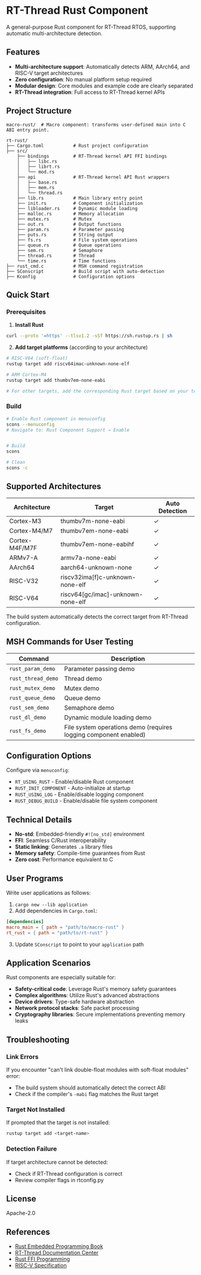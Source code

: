 # RT-Thread Rust Component

A general-purpose Rust component for RT-Thread RTOS, supporting automatic multi-architecture detection.

## Features

- **Multi-architecture support**: Automatically detects ARM, AArch64, and RISC-V target architectures
- **Zero configuration**: No manual platform setup required
- **Modular design**: Core modules and example code are clearly separated
- **RT-Thread integration**: Full access to RT-Thread kernel APIs

## Project Structure

```
macro-rust/  # Macro component: transforms user-defined main into C ABI entry point.
                        
rt-rust/
├── Cargo.toml           # Rust project configuration
├── src/
    ├── bindings         # RT-Thread kernel API FFI bindings
    │   ├── libc.rs
    │   ├── librt.rs
    │   └── mod.rs
    ├── api              # RT-Thread kernel API Rust wrappers
    │   ├── base.rs
    │   ├── mem.rs
    │   └── thread.rs
    ├── lib.rs           # Main library entry point
    ├── init.rs          # Component initialization
    ├── libloader.rs     # Dynamic module loading
    ├── malloc.rs        # Memory allocation
    ├── mutex.rs         # Mutex
    ├── out.rs           # Output functions
    ├── param.rs         # Parameter passing
    ├── puts.rs          # String output
    ├── fs.rs            # File system operations
    ├── queue.rs         # Queue operations
    ├── sem.rs           # Semaphore
    ├── thread.rs        # Thread
    └── time.rs          # Time functions
├── rust_cmd.c           # MSH command registration
├── SConscript           # Build script with auto-detection
├── Kconfig              # Configuration options
```

## Quick Start

### Prerequisites

1. **Install Rust**
```bash
curl --proto '=https' --tlsv1.2 -sSf https://sh.rustup.rs | sh
```

2. **Add target platforms** (according to your architecture)
```bash
# RISC-V64 (soft-float)
rustup target add riscv64imac-unknown-none-elf

# ARM Cortex-M4
rustup target add thumbv7em-none-eabi

# For other targets, add the corresponding Rust target based on your toolchain/ABI
```

### Build

```bash
# Enable Rust component in menuconfig
scons --menuconfig
# Navigate to: Rust Component Support → Enable


# Build
scons

# Clean
scons -c
```

## Supported Architectures

| Architecture | Target | Auto Detection |
|--------------|--------|---------------|
| Cortex-M3    | thumbv7m-none-eabi | ✓ |
| Cortex-M4/M7 | thumbv7em-none-eabi | ✓ |
| Cortex-M4F/M7F | thumbv7em-none-eabihf | ✓ |
| ARMv7-A      | armv7a-none-eabi | ✓ |
| AArch64      | aarch64-unknown-none | ✓ |
| RISC-V32     | riscv32ima[f]c-unknown-none-elf | ✓ |
| RISC-V64     | riscv64[gc/imac]-unknown-none-elf | ✓ |

The build system automatically detects the correct target from RT-Thread configuration.

## MSH Commands for User Testing

| Command | Description |
|---------|-------------|
| `rust_param_demo` | Parameter passing demo |
| `rust_thread_demo` | Thread demo |
| `rust_mutex_demo` | Mutex demo |
| `rust_queue_demo` | Queue demo |
| `rust_sem_demo` | Semaphore demo |
| `rust_dl_demo` | Dynamic module loading demo |
| `rust_fs_demo` | File system operations demo (requires logging component enabled) |

## Configuration Options

Configure via `menuconfig`:

- `RT_USING_RUST` - Enable/disable Rust component
- `RUST_INIT_COMPONENT` - Auto-initialize at startup
- `RUST_USING_LOG` - Enable/disable logging component
- `RUST_DEBUG_BUILD` - Enable/disable file system component

## Technical Details

- **No-std**: Embedded-friendly `#![no_std]` environment
- **FFI**: Seamless C/Rust interoperability
- **Static linking**: Generates `.a` library files
- **Memory safety**: Compile-time guarantees from Rust
- **Zero cost**: Performance equivalent to C

## User Programs

Write user applications as follows:

1. `cargo new --lib application`
2. Add dependencies in `Cargo.toml`:

```toml
[dependencies]
macro_main = { path = "path/to/macro-rust" }
rt_rust = { path = "path/to/rt-rust" }
```

3. Update `SConscript` to point to your `application` path

## Application Scenarios

Rust components are especially suitable for:

- **Safety-critical code**: Leverage Rust's memory safety guarantees
- **Complex algorithms**: Utilize Rust's advanced abstractions
- **Device drivers**: Type-safe hardware abstraction
- **Network protocol stacks**: Safe packet processing
- **Cryptography libraries**: Secure implementations preventing memory leaks

## Troubleshooting

### Link Errors

If you encounter "can't link double-float modules with soft-float modules" error:
- The build system should automatically detect the correct ABI
- Check if the compiler's `-mabi` flag matches the Rust target

### Target Not Installed

If prompted that the target is not installed:
```bash
rustup target add <target-name>
```

### Detection Failure

If target architecture cannot be detected:
- Check if RT-Thread configuration is correct
- Review compiler flags in rtconfig.py

## License

Apache-2.0

## References

- [Rust Embedded Programming Book](https://docs.rust-embedded.org/)
- [RT-Thread Documentation Center](https://www.rt-thread.org/document/site/)
- [Rust FFI Programming](https://doc.rust-lang.org/nomicon/ffi.html)
- [RISC-V Specification](https://riscv.org/technical/specifications/)
